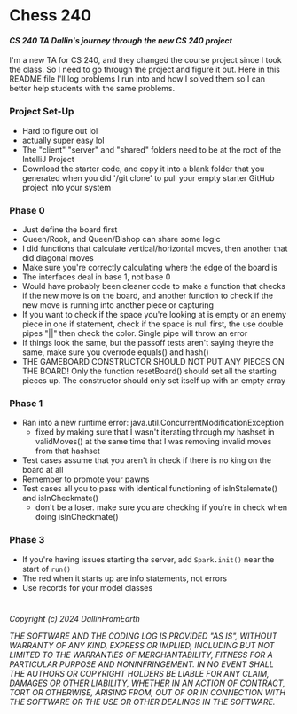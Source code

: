 # Chess 240
#### *CS 240 TA Dallin's journey through the new CS 240 project*

I'm a new TA for CS 240, and they changed the course project since I took the class. So I need to go through the project and figure it out. Here in this README file I'll log problems I run into and how I solved them so I can better help students with the same problems.

### Project Set-Up
- Hard to figure out lol
- actually super easy lol
- The "client" "server" and "shared" folders need to be at the root of the IntelliJ Project
- Download the starter code, and copy it into a blank folder that you generated when you did '/git clone' to pull your empty starter GitHub project into your system

### Phase 0
- Just define the board first
- Queen/Rook, and Queen/Bishop can share some logic
- I did functions that calculate vertical/horizontal moves, then another that did diagonal moves
- Make sure you're correctly calculating where the edge of the board is
- The interfaces deal in base 1, not base 0
- Would have probably been cleaner code to make a function that checks if the new move is on the board, and another function to check if the new move is running into another piece or capturing
- If you want to check if the space you're looking at is empty or an enemy piece in one if statement, check if the space is null first, the use double pipes "||" then check the color. Single pipe will throw an error
- If things look the same, but the passoff tests aren't saying theyre the same, make sure you overrode equals() and hash()
- THE GAMEBOARD CONSTRUCTOR SHOULD NOT PUT ANY PIECES ON THE BOARD! Only the function resetBoard() should set all the starting pieces up. The constructor should only set itself up with an empty array

### Phase 1
- Ran into a new runtime error: java.util.ConcurrentModificationException
  - fixed by making sure that I wasn't iterating through my hashset in validMoves() at the same time that I was removing invalid moves from that hashset
- Test cases assume that you aren't in check if there is no king on the board at all
- Remember to promote your pawns
- Test cases all you to pass with identical functioning of isInStalemate() and isInCheckmate()
  - don't be a loser. make sure you are checking if you're in check when doing isInCheckmate()

### Phase 3
- If you're having issues starting the server, add `Spark.init()` near the start of `run()`
- The red when it starts up are info statements, not errors
- Use records for your model classes



#
*Copyright (c) 2024 DallinFromEarth* 

*THE SOFTWARE AND THE CODING LOG IS PROVIDED "AS IS", WITHOUT WARRANTY OF ANY KIND, EXPRESS OR IMPLIED, INCLUDING BUT NOT LIMITED TO THE WARRANTIES OF MERCHANTABILITY, FITNESS FOR A PARTICULAR PURPOSE AND NONINFRINGEMENT. IN NO EVENT SHALL THE AUTHORS OR COPYRIGHT HOLDERS BE LIABLE FOR ANY CLAIM, DAMAGES OR OTHER LIABILITY, WHETHER IN AN ACTION OF CONTRACT, TORT OR OTHERWISE, ARISING FROM, OUT OF OR IN CONNECTION WITH THE SOFTWARE OR THE USE OR OTHER DEALINGS IN THE SOFTWARE.*